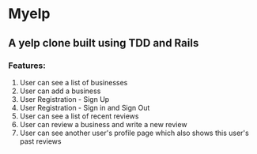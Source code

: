 # Myelp
## A yelp clone built using TDD and Rails

### Features:
1. User can see a list of businesses
2. User can add a business
3. User Registration -  Sign Up
4. User Registration -  Sign in and Sign Out
5. User can see a list of recent reviews
6. User can review a business and write a new review
7. User can see another user's profile page which also shows this user's past reviews
